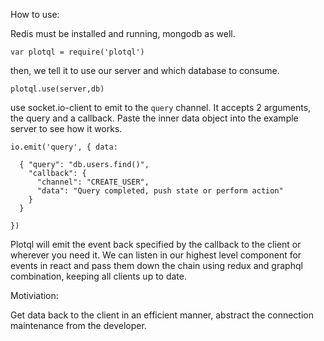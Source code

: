 How to use:

Redis must be installed and running, mongodb as well.

`var plotql = require('plotql')`

then, we tell it to use our server and which database to consume.

`plotql.use(server,db)`


use socket.io-client to emit to the `query` channel. It accepts 2 arguments, the query and a callback. Paste the inner data object into the example server to see how it works. 

````
io.emit('query', { data: 

  { "query": "db.users.find()",
    "callback": { 
      "channel": "CREATE_USER",
      "data": "Query completed, push state or perform action" 
    }
  } 

})
````

Plotql will emit the event back specified by the callback to the client or wherever you need it. We can listen in our highest level component for events in react and pass them down the chain using redux and graphql combination, keeping all clients up to date.


Motiviation:

Get data back to the client in an efficient manner, abstract the connection maintenance from the developer.
